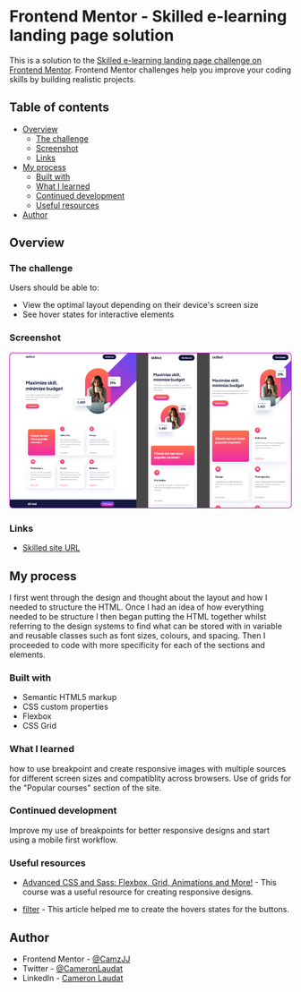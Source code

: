 # Frontend Mentor - Skilled e-learning landing page solution

This is a solution to the [Skilled e-learning landing page challenge on Frontend Mentor](https://www.frontendmentor.io/challenges/skilled-elearning-landing-page-S1ObDrZ8q). Frontend Mentor challenges help you improve your coding skills by building realistic projects.

## Table of contents

- [Overview](#overview)
  - [The challenge](#the-challenge)
  - [Screenshot](#screenshot)
  - [Links](#links)
- [My process](#my-process)
  - [Built with](#built-with)
  - [What I learned](#what-i-learned)
  - [Continued development](#continued-development)
  - [Useful resources](#useful-resources)
- [Author](#author)

## Overview

### The challenge

Users should be able to:

- View the optimal layout depending on their device's screen size
- See hover states for interactive elements

### Screenshot

![](/screenshots.jpg)

### Links
- [Skilled site URL](https://camjj-skilled-challenge.netlify.app/)

## My process

I first went through the design and thought about the layout and how I needed to structure the HTML. Once I had an idea of how everything needed to be structure I then began putting the HTML together whilst referring to the design systems to find what can be stored with in variable and reusable classes such as font sizes, colours, and spacing. Then I proceeded to code with more specificity for each of the sections and elements.

### Built with

- Semantic HTML5 markup
- CSS custom properties
- Flexbox
- CSS Grid

### What I learned
how to use breakpoint and create responsive images with multiple sources for different screen sizes and compatiblity across browsers. Use of grids for the "Popular courses" section of the site.

### Continued development
Improve my use of breakpoints for better responsive designs and start using a mobile first workflow. 

### Useful resources

- [Advanced CSS and Sass: Flexbox, Grid, Animations and More!](https://www.udemy.com/course/advanced-css-and-sass/) - This course was a useful resource for creating responsive designs.

- [filter](https://css-tricks.com/almanac/properties/f/filter/) - This article helped me to create the hovers states for the buttons. 

## Author

- Frontend Mentor - [@CamzJJ](https://www.frontendmentor.io/profile/CamzJJ)
- Twitter - [@CameronLaudat](https://twitter.com/CameronLaudat)
- LinkedIn - [Cameron Laudat](https://www.linkedin.com/in/cameron-l-83a518a4/)
